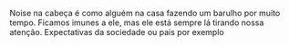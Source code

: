 Noise na cabeça é como alguém na casa fazendo um barulho por muito tempo. Ficamos imunes a ele, mas ele está sempre lá tirando nossa atenção. Expectativas da sociedade ou pais por exemplo

